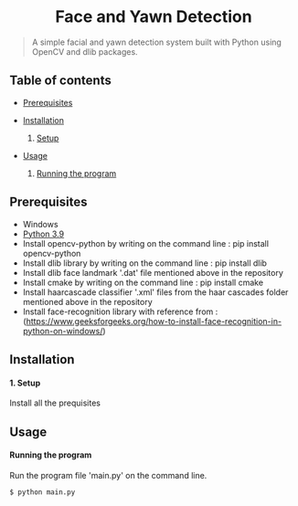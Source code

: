 <h1 align="center">Face and Yawn Detection</h1>

> A simple facial and yawn detection system built with Python using OpenCV and dlib packages.

## Table of contents

* [Prerequisites](#prerequisites)
* [Installation](#installation)
    1. [Setup](#1-setup)
    
* [Usage](#usage)
    1. [Running the program](#1-ruuning-the-program)
    
## Prerequisites

* Windows 
* [Python 3.9](https://www.python.org/downloads/)
* Install opencv-python by writing on the command line : pip install opencv-python
* Install dlib library by writing on the command line : pip install dlib
* Install dlib face landmark '.dat' file mentioned above in the repository
* Install cmake by writing on the command line : pip install cmake
* Install haarcascade classifier '.xml' files from the haar cascades folder mentioned above in the repository
* Install face-recognition library with reference from : (https://www.geeksforgeeks.org/how-to-install-face-recognition-in-python-on-windows/)

## Installation

#### 1. Setup 
Install all the prequisites

## Usage

#### Running the program 
Run the program file 'main.py' on the command line.
```sh
$ python main.py
```
